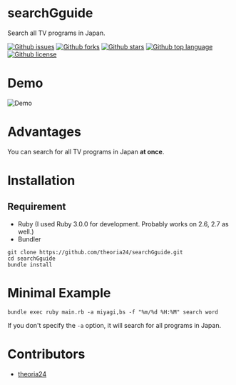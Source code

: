 # searchGguide

<!-- # Short Description -->

Search all TV programs in Japan.

<!-- # Badges -->

[![Github issues](https://img.shields.io/github/issues/theoria24/searchGguide)](https://github.com/theoria24/searchGguide/issues)
[![Github forks](https://img.shields.io/github/forks/theoria24/searchGguide)](https://github.com/theoria24/searchGguide/network/members)
[![Github stars](https://img.shields.io/github/stars/theoria24/searchGguide)](https://github.com/theoria24/searchGguide/stargazers)
[![Github top language](https://img.shields.io/github/languages/top/theoria24/searchGguide)](https://github.com/theoria24/searchGguide/)
[![Github license](https://img.shields.io/github/license/theoria24/searchGguide)](https://github.com/theoria24/searchGguide/)

# Demo

![Demo](https://user-images.githubusercontent.com/17396689/106942485-912efc00-6767-11eb-9958-552172b60cdb.gif)

# Advantages

You can search for all TV programs in Japan **at once**.

# Installation

## Requirement

- Ruby (I used Ruby 3.0.0 for development. Probably works on 2.6, 2.7 as well.)
- Bundler

```
git clone https://github.com/theoria24/searchGguide.git
cd searchGguide
bundle install
```

# Minimal Example

```
bundle exec ruby main.rb -a miyagi,bs -f "%m/%d %H:%M" search word
```

If you don't specify the `-a` option, it will search for all programs in Japan.

# Contributors

- [theoria24](https://github.com/theoria24)

<!-- CREATED_BY_LEADYOU_README_GENERATOR -->
